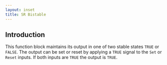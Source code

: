 ```yaml
---
layout: inset
title: SR Bistable
---
```


## Introduction

This function block maintains its output in one of two stable states `TRUE` or `FALSE`.
The output can be set or reset by applying a `TRUE` signal to the `Set` or `Reset` inputs.
If both inputs are `TRUE` the output is `TRUE`.
